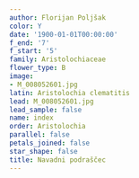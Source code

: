 ```yaml
---
author: Florijan Poljšak
color: Y
date: '1900-01-01T00:00:00'
f_end: '7'
f_start: '5'
family: Aristolochiaceae
flower_type: B
image:
- M_008052601.jpg
latin: Aristolochia clematitis
lead: M_008052601.jpg
lead_sample: false
name: index
order: Aristolochia
parallel: false
petals_joined: false
star_shape: false
title: Navadni podraščec
---
```


